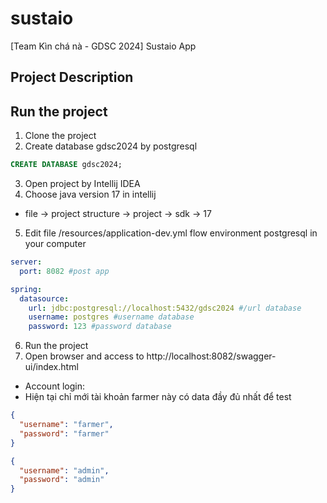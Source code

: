 # sustaio
[Team Kìn chá nà - GDSC 2024] Sustaio App 

## Project Description

## Run the project 
1. Clone the project
2. Create database gdsc2024 by postgresql 
```sql 
CREATE DATABASE gdsc2024;
```
3. Open project by Intellij IDEA
4. Choose java version 17 in intellij
- file -> project structure -> project -> sdk -> 17
5. Edit file /resources/application-dev.yml flow environment postgresql in your computer
```yaml
server:
  port: 8082 #post app

spring:
  datasource:
    url: jdbc:postgresql://localhost:5432/gdsc2024 #/url database
    username: postgres #username database
    password: 123 #password database
```
6. Run the project
7. Open browser and access to http://localhost:8082/swagger-ui/index.html
- Account login:
- Hiện tại chỉ mới tài khoản farmer này có data đầy đủ nhất để test
```json
{
  "username": "farmer",
  "password": "farmer"
}
```
```json
{
  "username": "admin",
  "password": "admin"
}
```